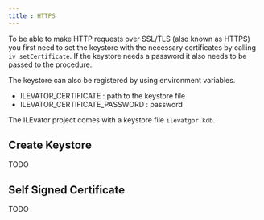```yaml
---
title : HTTPS
---
```


To be able to make HTTP requests over SSL/TLS (also known as HTTPS) you first need to set the 
keystore with the necessary certificates by calling `iv_setCertificate`. If the keystore needs 
a password it also needs to be passed to the procedure.

The keystore can also be registered by using environment variables.

- ILEVATOR_CERTIFICATE : path to the keystore file
- ILEVATOR_CERTIFICATE_PASSWORD : password

The ILEvator project comes with a keystore file `ilevatgor.kdb`.


## Create Keystore

TODO 


## Self Signed Certificate

TODO

